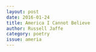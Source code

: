 ```yaml
---
layout: post 
date: 2016-01-24
title: America I Cannot Believe
author: Russell Jaffe
category: poetry
issue: ameria
---
```

